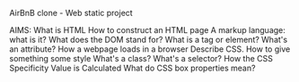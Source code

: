 AirBnB clone - Web static project

AIMS: What is HTML How to construct an HTML page A markup language: what is it? What does the DOM stand for? What is a tag or element? What's an attribute? How a webpage loads in a browser Describe CSS. How to give something some style What's a class? What's a selector? How the CSS Specificity Value is Calculated What do CSS box properties mean?
